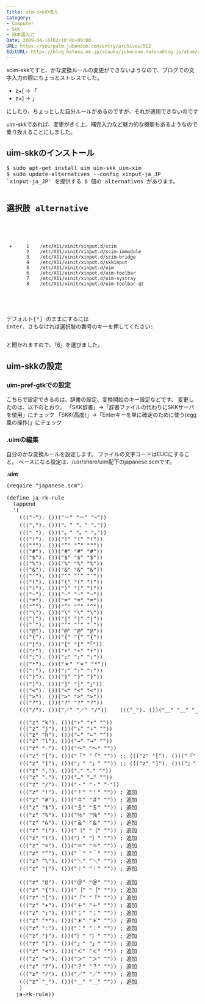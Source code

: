 ```yaml
---
Title: uim-skkの導入
Category:
- Computer
- SKK
- 日本語入力
Date: 2009-04-14T02:10:46+09:00
URL: https://yourpalm.jubenoum.com/entry/archives/512
EditURL: https://blog.hatena.ne.jp/atauky/jubenoum.hatenablog.jp/atom/entry/6653458415120885521
---
```


scim-skkですと、かな変換ルールの変更ができないようなので、ブログでの文字入力の際にちょっとストレスでした。
<ul>
	<li>z+[ → 「</li>
	<li>z+] → 」</li>
</ul>
にしたり、ちょっとした自分ルールがあるのですが、それが適用できないのです

uim-skkであれば、変更がきく上、補完入力など魅力的な機能もあるようなので乗り換えることにしました。
<!--more-->

<h2>uim-skkのインストール</h2>
<pre>$ sudo apt-get install uim uim-skk uim-xim
$ sudo update-alternatives --config xinput-ja_JP
`xinput-ja_JP' を提供する 8 個の alternatives があります。

  選択肢       alternative
-----------------------------------------------
*         1    /etc/X11/xinit/xinput.d/scim
          2    /etc/X11/xinit/xinput.d/scim-immodule
          3    /etc/X11/xinit/xinput.d/scim-bridge
          4    /etc/X11/xinit/xinput.d/skkinput
          5    /etc/X11/xinit/xinput.d/uim
          6    /etc/X11/xinit/xinput.d/uim-toolbar
          7    /etc/X11/xinit/xinput.d/uim-systray
          8    /etc/X11/xinit/xinput.d/uim-toolbar-qt

デフォルト[*] のままにするには Enter、さもなければ選択肢の番号のキーを押してください: </pre>
と聞かれますので、「6」を選びました。

<h2>uim-skkの設定</h2>
<h3>uim-pref-gtkでの設定</h3>
こちらで設定できるのは、辞書の設定、変換開始のキー設定などです。
変更したのは、以下のとおり。
「SKK辞書」→「辞書ファイルの代わりにSKKサーバを使用」にチェック
「SKK(高度)」→「Enterキーを単に確定のために使う(egg風の操作)」にチェック

<h3>.uimの編集</h3>
自分のかな変換ルールを設定します。
ファイルの文字コードはEUCにすること。
ベースになる設定は、/usr/share/uim配下のjapanese.scmです。

<strong>.uim</strong>
<pre>(require "japanese.scm")

(define ja-rk-rule
  (append
  '(
    ((("-"). ())("ー" "ー" "ｰ"))
    (((","). ())("、" "、" "､"))
    ((("."). ())("。" "。" "｡"))
    ((("!"). ())("!" "!" "!"))
    ((("""). ())("”" "”" """))
    ((("#"). ())("#" "#" "#"))
    ((("$"). ())("$" "$" "$"))
    ((("%"). ())("%" "%" "%"))
    ((("&"). ())("&" "&" "&"))
    ((("'"). ())("’" "’" "'"))
    ((("("). ())("(" "(" "("))
    (((")"). ())(")" ")" ")"))
    ((("~"). ())("~" "~" "~"))
    ((("="). ())("=" "=" "="))
    ((("^"). ())("^" "^" "^"))
    ((("\"). ())("\" "\" "\"))
    ((("|"). ())("|" "|" "|"))
    ((("`"). ())("‘" "‘" "`"))
    ((("@"). ())("@" "@" "@"))
    ((("{"). ())("{" "{" "{"))
    ((("["). ())("[" "[" "｢"))
    ((("+"). ())("+" "+" "+"))
    (((";"). ())(";" ";" ";"))
    ((("*"). ())("＊" "＊" "*"))
    (((":"). ())(":" ":" ":"))
    ((("}"). ())("}" "}" "}"))
    ((("]"). ())("]" "]" "｣"))
    ((("<"). ())("<" "<" "<"))
    (((">"). ())(">" ">" ">"))
    ((("?"). ())("?" "?" "?"))
    ((("/"). ())("／" "／" "/"))    ((("_"). ())("＿" "＿" "_"))

    ((("z" "k"). ())("↑" "↑" ""))
    ((("z" "j"). ())("↓" "↓" ""))
    ((("z" "h"). ())("←" "←" ""))
    ((("z" "l"). ())("→" "→" ""))
    ((("z" "-"). ())("〜" "〜" ""))
    ((("z" "["). ())("「" "「" "")) ;; ((("z" "["). ())("『" "『" ""))
    ((("z" "]"). ())("」" "」" "")) ;; ((("z" "]"). ())("』" "』" ""))
    ((("z" ","). ())("‥" "‥" ""))
    ((("z" "."). ())("…" "…" ""))
    ((("z" "/"). ())("・" "・" "･"))
    ((("z" "!"). ())("！" "！" "")) ; 追加
    ((("z" "#"). ())("＃" "＃" "")) ; 追加
    ((("z" "$"). ())("＄" "＄" "")) ; 追加
    ((("z" "%"). ())("％" "％" "")) ; 追加
    ((("z" "&"). ())("＆" "＆" "")) ; 追加
    ((("z" "("). ())("（" "（" "")) ; 追加
    ((("z" ")"). ())("）" "）" "")) ; 追加
    ((("z" "="). ())("＝" "＝" "")) ; 追加
    ((("z" "^"). ())("＾" "＾" "")) ; 追加
    ((("z" "\"). ())("＼" "＼" "")) ; 追加
    ((("z" "|"). ())("｜" "｜" "")) ; 追加

    ((("z" "@"). ())("＠" "＠" "")) ; 追加
    ((("z" "{"). ())("｛" "｛" "")) ; 追加
    ((("z" "["). ())("「" "「" "")) ; 追加
    ((("z" "+"). ())("＋" "＋" "")) ; 追加
    ((("z" ";"). ())("；" "；" "")) ; 追加
    ((("z" "*"). ())("＊" "＊" "")) ; 追加
    ((("z" ":"). ())("：" "：" "")) ; 追加
    ((("z" "}"). ())("｝" "｝" "")) ; 追加
    ((("z" "]"). ())("」" "」" "")) ; 追加
    ((("z" "<"). ())("＜" "＜" "")) ; 追加
    ((("z" ">"). ())("＞" "＞" "")) ; 追加
    ((("z" "?"). ())("？" "？" "")) ; 追加
    ((("z" "/"). ())("／" "／" "")) ; 追加
    ((("z" "_"). ())("＿" "＿" "")) ; 追加
    ) 
   ja-rk-rule))
</pre>



